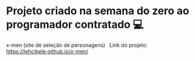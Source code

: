 # Projeto criado na semana do zero ao programador contratado 💻 
x-men (site de seleção de personagens)
&nbsp;
Link do projeto: https://lehcibele.github.io/x-men/
